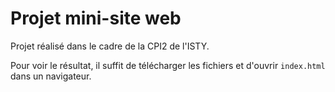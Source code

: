 # Projet mini-site web

Projet réalisé dans le cadre de la CPI2 de l'ISTY.

Pour voir le résultat, il suffit de télécharger les fichiers et d'ouvrir `index.html` dans un navigateur.
